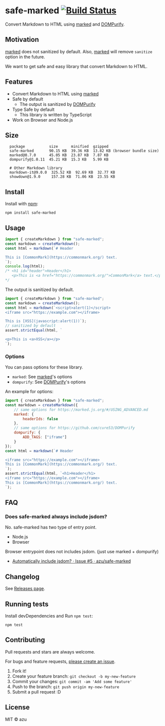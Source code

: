 # safe-marked [![Build Status](https://travis-ci.org/azu/safe-marked.svg?branch=master)](https://travis-ci.org/azu/safe-marked)

Convert Markdown to HTML using [marked](https://marked.js.org) and [DOMPurify](https://github.com/cure53/DOMPurify).

## Motivation

[marked](https://marked.js.org) does not sanitized by default.
Also, [marked](https://marked.js.org) will remove `sanitize` option in the future.

We want to get safe and easy library that convert Markdown to HTML.

## Features

- Convert Markdown to HTML using [marked](https://marked.js.org)
- Safe by default
    - The output is sanitized by [DOMPurify](https://github.com/cure53/DOMPurify)
- Type Safe by default
    - This library is written by TypeScript
- Work on Browser and Node.js

## Size

      package           size      minified  gzipped
      safe-marked       90.15 KB  39.36 KB  13.82 KB (browser bundle size)
      marked@0.7.0      45.05 KB  23.87 KB  7.87 KB
      dompurify@1.0.11  45.21 KB  15.3 KB   5.99 KB
      
      # Other Markdown library  
      markdown-it@9.0.0  325.52 KB  92.69 KB  32.77 KB
      showdown@1.9.0     157.28 KB  71.06 KB  23.55 KB

## Install

Install with [npm](https://www.npmjs.com/):

    npm install safe-marked

## Usage

```js
import { createMarkdown } from "safe-marked";
const markdown = createMarkdown();
const html = markdown(`# Header

This is [CommonMark](https://commonmark.org/) text.
`);
console.log(html); 
/* <h1 id="header">Header</h1>
   <p>This is <a href="https://commonmark.org/">CommonMark</a> text.</p>
*/
```

The output is sanitized by default.

```js
import { createMarkdown } from "safe-marked";
const markdown = createMarkdown();
const html = markdown(`<script>alert(1)</script>
<iframe src="https://example.com"></iframe>

This is [XSS](javascript:alert(1))`);
// sanitized by default
assert.strictEqual(html, `

<p>This is <a>XSS</a></p>
`);
```

### Options

You can pass options for these library.

- `marked`: See [marked](https://marked.js.org/#/USING_ADVANCED.md)'s options
- `dompurify`: See [DOMPurify](https://github.com/cure53/DOMPurify)'s options

An example for options:

```js
import { createMarkdown } from "safe-marked";
const markdown = createMarkdown({
    // same options for https://marked.js.org/#/USING_ADVANCED.md
    marked: {
        headerIds: false
    },
    // same options for https://github.com/cure53/DOMPurify
    dompurify: {
        ADD_TAGS: ["iframe"]
    }
});
const html = markdown(`# Header

<iframe src="https://example.com"></iframe>
This is [CommonMark](https://commonmark.org/) text.
`);
assert.strictEqual(html, `<h1>Header</h1>
<iframe src="https://example.com"></iframe>
This is [CommonMark](https://commonmark.org/) text.
`);
```

## FAQ

### Does safe-marked always include jsdom?

No. safe-marked has two type of entry point.

- Node.js
- Browser

Browser entrypoint does not includes jsdom. (just use marked + dompurify)

- [Automatically include jsdom? · Issue #5 · azu/safe-marked](https://github.com/azu/safe-marked/issues/5)

## Changelog

See [Releases page](https://github.com/azu/safe-marked/releases).

## Running tests

Install devDependencies and Run `npm test`:

    npm test

## Contributing

Pull requests and stars are always welcome.

For bugs and feature requests, [please create an issue](https://github.com/azu/safe-marked/issues).

1. Fork it!
2. Create your feature branch: `git checkout -b my-new-feature`
3. Commit your changes: `git commit -am 'Add some feature'`
4. Push to the branch: `git push origin my-new-feature`
5. Submit a pull request :D

## License

MIT © azu
